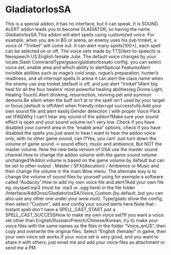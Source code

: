# GladiatorlosSA

This is a special addon, it has no interface, but it can speak. It is SOUND ALERT addon leads you to become GLADIATOR, so having the name GladiatorlosSA.This addon will alert spells using customized voice. For example, when you are in BG or arena, an enemy uses his pvp trinket, a voice of “Trinket” will come out. It can alert many spells(100+), each spell can be selected on or off. The voice sets made by TTS(text-to-speech) is Neospeech US English female Julie. The default voice changes by your locale.Slash CommandType/gsaor/gladiatorlossato config. you can select voice set, enable area and which ability to alertSpecial FeaturesAlert invisible abilities such as mage’s cold snap, rogue’s preparation, hunter’s readiness, and all interrupt spells.In arena it can alert the class name when the enemy use pvp trinket.(default is off, and just alert “trinket”)Alert big heal for all the four healers’ most powerful healing abilities(eg Divine Light, Healing Touch).Alert drinking, resurrection, reviving pet and summon demons.Be silent when the buff isn’t at or the spell isn’t used by your target or focus.(default is off)Alert when friendly interrupt successfully.Add your own sound file and alert easily.Gender detection ( with proper Voice Pack set )FAQWhy I can’t hear any sound of the addon?Make sure your sound effect is open and your sound volume isn’t very low. Check if you have disabled your current area in the “enable area” options, check if you have disabled the spells you just want to hear.I want to hear the addon voice only, with no other game sound, can I?Yes, you can! Just turn down the volume of game sound -> sound effect, music and ambience, But NOT the master volume. Now the new beta version of GSA use the master sound channel.How to change the addon volume with the game sound volume unchanged?Addon volume is based on the game volume by default but can be set to other output : Master / SFX(discution) / Ambience or Music and then change the volume in the main Wow menu. The alternate way is to change the volume of sound files by yourself using for exemple a software called “Audacity”.How to add my own voice file and alert?Add your own file eg. myspell.mp3 (must be .mp3 or .ogg here) in the file folder /Interface/AddOnss/GladiatorlosSA/Voice_Custom.(by default, but you can also use any other one under your wow root). Type/gsato show the config, then select “Custom”, add and config your sound alerts here.Note that : Instant spell don’t have a SPELL_CAST_START just a SPELL_CAST_SUCCESSHow to make my own voice set?If you want a voice set other than English/Russian/French/Chinese/Korean, try to make your voice files with the same names as the files in the folder “Voice_enUS”, then copy and overwrite the original files. Select “English (female)” in game, then your own voice set works.If your voice set is very good, and you want to share it with others, just email me and add your voice files as attachment or send me a PM.
